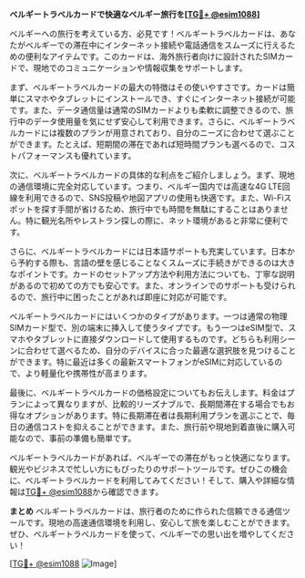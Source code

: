 **ベルギートラベルカードで快適なベルギー旅行を[[TG💪+ @esim1088](https://t.me/s/esim1088)]**

ベルギーへの旅行を考えている方、必見です！ベルギートラベルカードは、あなたがベルギーでの滞在中にインターネット接続や電話通信をスムーズに行えるための便利なアイテムです。このカードは、海外旅行者向けに設計されたSIMカードで、現地でのコミュニケーションや情報収集をサポートします。

まず、ベルギートラベルカードの最大の特徴はその使いやすさです。カードは簡単にスマホやタブレットにインストールでき、すぐにインターネット接続が可能です。また、データ通信量は通常のSIMカードよりも柔軟に調整できるので、旅行中のデータ使用量を気にせず安心して利用できます。さらに、ベルギートラベルカードには複数のプランが用意されており、自分のニーズに合わせて選ぶことができます。たとえば、短期間の滞在であれば短時間プランも選べるので、コストパフォーマンスも優れています。

次に、ベルギートラベルカードの具体的な利点をご紹介しましょう。まず、現地の通信環境に完全対応しています。つまり、ベルギー国内では高速な4G LTE回線を利用できるので、SNS投稿や地図アプリの使用も快適です。また、Wi-Fiスポットを探す手間が省けるため、旅行中でも時間を無駄にすることはありません。特に観光名所やレストラン探しの際に、ネット環境があると非常に便利です。

さらに、ベルギートラベルカードには日本語サポートも充実しています。日本から予約する際も、言語の壁を感じることなくスムーズに手続きができるのは大きなポイントです。カードのセットアップ方法や利用方法についても、丁寧な説明があるので初めての方でも安心です。また、オンラインでのサポートも受けられるので、旅行中に困ったことがあれば即座に対応が可能です。

ベルギートラベルカードにはいくつかのタイプがあります。一つは通常の物理SIMカード型で、別の端末に挿入して使うタイプです。もう一つはeSIM型で、スマホやタブレットに直接ダウンロードして使用するものです。どちらも利用シーンに合わせて選べるため、自分のデバイスに合った最適な選択肢を見つけることができます。特に最近は多くの最新スマートフォンがeSIMに対応しているので、より軽量化や携帯性が高まります。

最後に、ベルギートラベルカードの価格設定についてもお伝えします。料金はプランによって異なりますが、比較的リーズナブルで、長期間滞在する場合でもお得なオプションがあります。特に長期滞在者は長期利用プランを選ぶことで、毎日の通信コストを抑えることができます。また、旅行前や現地到着直後に購入可能なので、事前の準備も簡単です。

ベルギートラベルカードがあれば、ベルギーでの滞在がもっと快適になります。観光やビジネスで忙しい方にもぴったりのサポートツールです。ぜひこの機会に、ベルギートラベルカードを利用してみてください！そして、購入や詳細な情報は[TG💪+ @esim1088](https://t.me/s/esim1088)から確認できます。

**まとめ**
ベルギートラベルカードは、旅行者のために作られた信頼できる通信ツールです。現地の高速通信環境を利用し、安心して旅を楽しむことができます。ぜひ、ベルギートラベルカードを使って、ベルギーでの思い出を増やしてください！

[[TG💪+ @esim1088](https://t.me/s/esim1088) ![Image](https://i.postimg.cc/Y0z9fWf4/image.png)]
